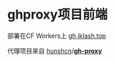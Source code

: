 # ghproxy项目前端

部署在CF Workers上 [gh.jklash.top](https://gh.jklash.top/)

<!-- 网页样式来自 [ghproxy.com](https://ghproxy.com/) -->

代理项目来自 [hunshcn](https://github.com/hunshcn)/**[gh-proxy](https://github.com/hunshcn/gh-proxy)**
